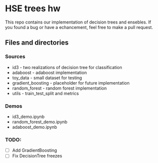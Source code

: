 # HSE trees hw

This repo contains our implementation of decision trees and ensebles.
If you found a bug or have a echancement, feel free to make a pull request.

## Files and directories

### Sources
* id3 - two realizations of decision tree for classification
* adaboost - adaboost implementation
* toy_data - small dataset for testing
* gradient_boosting - placeholder for future implementation
* random_forest - random forest implementation
* utils - train_test_split and metrics

### Demos
* id3_demo.ipynb
* random_forest_demo.ipynb
* adaboost_demo.ipynb

### TODO:
* [ ] Add GradientBoosting
* [ ] Fix DecisionTree freezes
